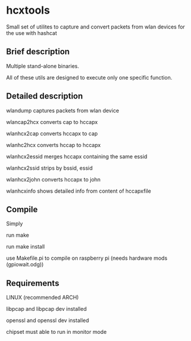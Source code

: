 hcxtools
==============

Small set of utilites to capture and convert packets from wlan devices
for the use with hashcat

Brief description
--------------

Multiple stand-alone binaries.

All of these utils are designed to execute only one specific function.


Detailed description
--------------

wlandump      captures packets from wlan device

wlancap2hcx   converts cap to hccapx

wlanhcx2cap   converts hccapx to cap

wlanhc2hcx    converts hccap to hccapx

wlanhcx2essid merges hccapx containing the same essid

wlanhcx2ssid  strips by bssid, essid

wlanhcx2john  converts hccapx to john

wlanhcxinfo   shows detailed info from content of hccapxfile


Compile
--------------

Simply

run make

run make install

use Makefile.pi to compile on raspberry pi
(needs hardware mods (gpiowait.odg))


Requirements
--------------

LINUX (‎recommended ARCH)

libpcap and libpcap dev installed

openssl and openssl dev installed

chipset must able to run in monitor mode

